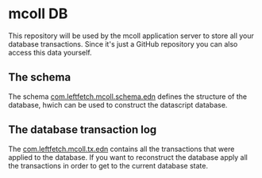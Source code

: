 # mcoll DB

This repository will be used by the mcoll application server to store
all your database transactions. Since it's just a GitHub repository
you can also access this data yourself.

## The schema

The schema [com.leftfetch.mcoll.schema.edn]() defines the structure of the database, hwich can be used to construct
the datascript database.

## The database transaction log

The [com.leftfetch.mcoll.tx.edn]() contains all the transactions that were applied to the database.
If you want to reconstruct the database apply all the transactions in order
to get to the current database state.

